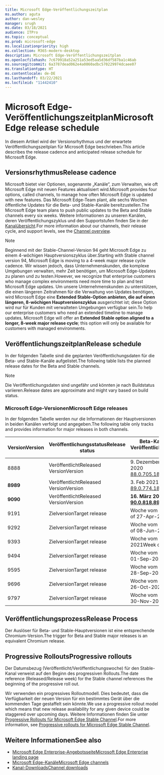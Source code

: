 ```yaml
---
title: Microsoft Edge-Veröffentlichungszeitplan
ms.author: aguta
author: dan-wesley
manager: srugh
ms.date: 03/18/2021
audience: ITPro
ms.topic: conceptual
ms.prod: microsoft-edge
ms.localizationpriority: high
ms.collection: M365-modern-desktop
description: Microsoft Edge-Veröffentlichungszeitplan
ms.openlocfilehash: 7c679918a52a251a53ed5aa5d36df587ba1c46ab
ms.sourcegitcommit: 6a3787dead062e4a0860adbc570229974dcaee07
ms.translationtype: HT
ms.contentlocale: de-DE
ms.lasthandoff: 03/22/2021
ms.locfileid: "11442410"
---
```

# <a name="microsoft-edge-release-schedule"></a><span data-ttu-id="0a3e4-103">Microsoft Edge-Veröffentlichungszeitplan</span><span class="sxs-lookup"><span data-stu-id="0a3e4-103">Microsoft Edge release schedule</span></span>

<span data-ttu-id="0a3e4-104">In diesem Artikel wird der Versionsrhythmus und der erwartete Veröffentlichungszeitplan für Microsoft Edge beschrieben.</span><span class="sxs-lookup"><span data-stu-id="0a3e4-104">This article describes the release cadence and anticipated release schedule for Microsoft Edge.</span></span>

## <a name="release-cadence"></a><span data-ttu-id="0a3e4-105">Versionsrhythmus</span><span class="sxs-lookup"><span data-stu-id="0a3e4-105">Release cadence</span></span>

<span data-ttu-id="0a3e4-106">Microsoft bietet vier Optionen, sogenannte „Kanäle“, zum Verwalten, wie oft Microsoft Edge mit neuen Features aktualisiert wird.</span><span class="sxs-lookup"><span data-stu-id="0a3e4-106">Microsoft provides four options, called channels, to manage how often Microsoft Edge is updated with new features.</span></span> <span data-ttu-id="0a3e4-107">Das Microsoft Edge-Team plant, alle sechs Wochen öffentliche Updates für die Beta- und Stable-Kanäle bereitzustellen.</span><span class="sxs-lookup"><span data-stu-id="0a3e4-107">The Microsoft Edge team plans to push public updates to the Beta and Stable channels every six weeks.</span></span> <span data-ttu-id="0a3e4-108">Weitere Informationen zu unseren Kanälen, deren Veröffentlichungszyklus und den Supportstufen finden Sie in der [Kanalübersicht](https://docs.microsoft.com/DeployEdge/microsoft-edge-channels#channel-overview).</span><span class="sxs-lookup"><span data-stu-id="0a3e4-108">For more information about our channels, their release cycle, and support levels, see the [Channel overview](https://docs.microsoft.com/DeployEdge/microsoft-edge-channels#channel-overview).</span></span>

> [!NOTE]
> <span data-ttu-id="0a3e4-109">Beginnend mit der Stable-Channel-Version 94 geht Microsoft Edge zu einem 4-wöchigen Hauptversionszyklus über.</span><span class="sxs-lookup"><span data-stu-id="0a3e4-109">Starting with Stable channel version 94, Microsoft Edge is moving to a 4-week major release cycle cadence.</span></span> <span data-ttu-id="0a3e4-110">Wir wissen jedoch, dass Unternehmenskunden, die komplexe Umgebungen verwalten, mehr Zeit benötigen, um Microsoft Edge-Updates zu planen und zu testen.</span><span class="sxs-lookup"><span data-stu-id="0a3e4-110">However, we recognize that enterprise customers who manage complex environments need more time to plan and test Microsoft Edge updates.</span></span> <span data-ttu-id="0a3e4-111">Um unsere Unternehmenskunden zu unterstützen, die einen längeren Zeitrahmen für die Verwaltung von Updates benötigen, wird Microsoft Edge eine **Extended Stable-Option anbieten, die auf einen längeren, 8-wöchigen Hauptversionszyklus** ausgerichtet ist; diese Option wird nur für Kunden mit verwalteten Umgebungen verfügbar sein.</span><span class="sxs-lookup"><span data-stu-id="0a3e4-111">To help our enterprise customers who need an extended timeline to manage updates, Microsoft Edge will offer an **Extended Stable option aligned to a longer, 8-week major release cycle**; this option will only be available for customers with managed environments.</span></span>

## <a name="release-schedule"></a><span data-ttu-id="0a3e4-112">Veröffentlichungszeitplan</span><span class="sxs-lookup"><span data-stu-id="0a3e4-112">Release schedule</span></span>

<span data-ttu-id="0a3e4-113">In der folgenden Tabelle sind die geplanten Veröffentlichungsdaten für die Beta- und Stable-Kanäle aufgelistet.</span><span class="sxs-lookup"><span data-stu-id="0a3e4-113">The following table lists the planned release dates for the Beta and Stable channels.</span></span>

> [!NOTE]
> <span data-ttu-id="0a3e4-114">Die Veröffentlichungsdaten sind ungefähr und könnten je nach Buildstatus variieren.</span><span class="sxs-lookup"><span data-stu-id="0a3e4-114">Release dates are approximate and might vary based on build status.</span></span>

### <a name="microsoft-edge-releases"></a><span data-ttu-id="0a3e4-115">Microsoft Edge-Versionen</span><span class="sxs-lookup"><span data-stu-id="0a3e4-115">Microsoft Edge releases</span></span>

<span data-ttu-id="0a3e4-116">In der folgenden Tabelle werden nur die Informationen der Hauptversionen in beiden Kanälen verfolgt und angegeben.</span><span class="sxs-lookup"><span data-stu-id="0a3e4-116">The following table only tracks and provides information for major releases in both channels.</span></span>

| <span data-ttu-id="0a3e4-117">Version</span><span class="sxs-lookup"><span data-stu-id="0a3e4-117">Version</span></span> | <span data-ttu-id="0a3e4-118">Veröffentlichungsstatus</span><span class="sxs-lookup"><span data-stu-id="0a3e4-118">Release status</span></span> | <span data-ttu-id="0a3e4-119">Beta-Kanal</span><span class="sxs-lookup"><span data-stu-id="0a3e4-119">Beta Channel</span></span><br><span data-ttu-id="0a3e4-120">Veröffentlichungswoche</span><span class="sxs-lookup"><span data-stu-id="0a3e4-120">Release week</span></span> | <span data-ttu-id="0a3e4-121">Stable-Kanal</span><span class="sxs-lookup"><span data-stu-id="0a3e4-121">Stable Channel</span></span><br><span data-ttu-id="0a3e4-122">Veröffentlichungswoche</span><span class="sxs-lookup"><span data-stu-id="0a3e4-122">Release week</span></span> |
|---------|-----|------|--------|
| <span data-ttu-id="0a3e4-123">88</span><span class="sxs-lookup"><span data-stu-id="0a3e4-123">88</span></span> | <span data-ttu-id="0a3e4-124">Veröffentlicht</span><span class="sxs-lookup"><span data-stu-id="0a3e4-124">Released</span></span><br><span data-ttu-id="0a3e4-125">Version</span><span class="sxs-lookup"><span data-stu-id="0a3e4-125">Version</span></span> | <span data-ttu-id="0a3e4-126">9. Dezember 2020</span><span class="sxs-lookup"><span data-stu-id="0a3e4-126">09-Dec-2020</span></span><br>[<span data-ttu-id="0a3e4-127">88.0.705.18</span><span class="sxs-lookup"><span data-stu-id="0a3e4-127">88.0.705.18</span></span>](https://docs.microsoft.com/deployedge/microsoft-edge-relnote-beta-channel#version-88070518-december-9) | <span data-ttu-id="0a3e4-128">21. Januar 2021</span><span class="sxs-lookup"><span data-stu-id="0a3e4-128">21-Jan-2021</span></span><br>[<span data-ttu-id="0a3e4-129">88.0.705.50</span><span class="sxs-lookup"><span data-stu-id="0a3e4-129">88.0.705.50</span></span>](https://docs.microsoft.com/deployedge/microsoft-edge-relnote-stable-channel#version-88070550-january-21)|
| **<span data-ttu-id="0a3e4-130">89</span><span class="sxs-lookup"><span data-stu-id="0a3e4-130">89</span></span>** | <span data-ttu-id="0a3e4-131">Veröffentlicht</span><span class="sxs-lookup"><span data-stu-id="0a3e4-131">Released</span></span><br><span data-ttu-id="0a3e4-132">Version</span><span class="sxs-lookup"><span data-stu-id="0a3e4-132">Version</span></span> | <span data-ttu-id="0a3e4-133">3. Feb 2021</span><span class="sxs-lookup"><span data-stu-id="0a3e4-133">03-Feb-2021</span></span><br>[<span data-ttu-id="0a3e4-134">89.0.774.18</span><span class="sxs-lookup"><span data-stu-id="0a3e4-134">89.0.774.18</span></span>](https://docs.microsoft.com/deployedge/microsoft-edge-relnote-beta-channel#version-89077418-february-3) | **<span data-ttu-id="0a3e4-135">4. März 2021</span><span class="sxs-lookup"><span data-stu-id="0a3e4-135">04-Mar-2021</span></span>**<br>**[<span data-ttu-id="0a3e4-136">89.0.774.45</span><span class="sxs-lookup"><span data-stu-id="0a3e4-136">89.0.774.45</span></span>](https://docs.microsoft.com/deployedge/microsoft-edge-relnote-stable-channel#version-89077445-march-21)** |
| **<span data-ttu-id="0a3e4-137">90</span><span class="sxs-lookup"><span data-stu-id="0a3e4-137">90</span></span>** | <span data-ttu-id="0a3e4-138">Veröffentlicht</span><span class="sxs-lookup"><span data-stu-id="0a3e4-138">Released</span></span><br><span data-ttu-id="0a3e4-139">Version</span><span class="sxs-lookup"><span data-stu-id="0a3e4-139">Version</span></span> | **<span data-ttu-id="0a3e4-140">16. März 2021</span><span class="sxs-lookup"><span data-stu-id="0a3e4-140">16-Mar-2021</span></span>**<br>**[<span data-ttu-id="0a3e4-141">90.0.818.8</span><span class="sxs-lookup"><span data-stu-id="0a3e4-141">90.0.818.8</span></span>](https://docs.microsoft.com/deployedge/microsoft-edge-relnote-beta-channel#version-9008188-march-16)** | <span data-ttu-id="0a3e4-142">Woche vom 15. April 2021</span><span class="sxs-lookup"><span data-stu-id="0a3e4-142">Week of 15-Apr-2021</span></span> |
| <span data-ttu-id="0a3e4-143">91</span><span class="sxs-lookup"><span data-stu-id="0a3e4-143">91</span></span> | <span data-ttu-id="0a3e4-144">Zielversion</span><span class="sxs-lookup"><span data-stu-id="0a3e4-144">Target release</span></span> | <span data-ttu-id="0a3e4-145">Woche vom 27. April 2021</span><span class="sxs-lookup"><span data-stu-id="0a3e4-145">Week of 27-Apr-2021</span></span> | <span data-ttu-id="0a3e4-146">Woche vom 27. Mai 2021</span><span class="sxs-lookup"><span data-stu-id="0a3e4-146">Week of 27-May-2021</span></span> |
| <span data-ttu-id="0a3e4-147">92</span><span class="sxs-lookup"><span data-stu-id="0a3e4-147">92</span></span> | <span data-ttu-id="0a3e4-148">Zielversion</span><span class="sxs-lookup"><span data-stu-id="0a3e4-148">Target release</span></span> | <span data-ttu-id="0a3e4-149">Woche vom 08. Juni 2021</span><span class="sxs-lookup"><span data-stu-id="0a3e4-149">Week of 08-Jun-2021</span></span> | <span data-ttu-id="0a3e4-150">Woche vom 22. Juli 2021</span><span class="sxs-lookup"><span data-stu-id="0a3e4-150">Week of 22-Jul-2021</span></span> |
| <span data-ttu-id="0a3e4-151">93</span><span class="sxs-lookup"><span data-stu-id="0a3e4-151">93</span></span> | <span data-ttu-id="0a3e4-152">Zielversion</span><span class="sxs-lookup"><span data-stu-id="0a3e4-152">Target release</span></span> | <span data-ttu-id="0a3e4-153">Woche vom 03. August 2021</span><span class="sxs-lookup"><span data-stu-id="0a3e4-153">Week of 03-Aug-2021</span></span> | <span data-ttu-id="0a3e4-154">Woche vom 02. September 2021</span><span class="sxs-lookup"><span data-stu-id="0a3e4-154">Week of 02-Sep-2021</span></span> |
| <span data-ttu-id="0a3e4-155">94</span><span class="sxs-lookup"><span data-stu-id="0a3e4-155">94</span></span> | <span data-ttu-id="0a3e4-156">Zielversion</span><span class="sxs-lookup"><span data-stu-id="0a3e4-156">Target release</span></span> | <span data-ttu-id="0a3e4-157">Woche vom 01.09.2021</span><span class="sxs-lookup"><span data-stu-id="0a3e4-157">Week of 01-Sep-2021</span></span> | <span data-ttu-id="0a3e4-158">Woche vom 23.09.2021</span><span class="sxs-lookup"><span data-stu-id="0a3e4-158">Week of 23-Sep-2021</span></span> |
| <span data-ttu-id="0a3e4-159">95</span><span class="sxs-lookup"><span data-stu-id="0a3e4-159">95</span></span> | <span data-ttu-id="0a3e4-160">Zielversion</span><span class="sxs-lookup"><span data-stu-id="0a3e4-160">Target release</span></span> | <span data-ttu-id="0a3e4-161">Woche vom 28.09.2021</span><span class="sxs-lookup"><span data-stu-id="0a3e4-161">Week of 28-Sep-2021</span></span> | <span data-ttu-id="0a3e4-162">Woche vom 21.10.2021</span><span class="sxs-lookup"><span data-stu-id="0a3e4-162">Week of 21-Oct-2021</span></span> |
| <span data-ttu-id="0a3e4-163">96</span><span class="sxs-lookup"><span data-stu-id="0a3e4-163">96</span></span> | <span data-ttu-id="0a3e4-164">Zielversion</span><span class="sxs-lookup"><span data-stu-id="0a3e4-164">Target release</span></span> | <span data-ttu-id="0a3e4-165">Woche vom 26.10.2021</span><span class="sxs-lookup"><span data-stu-id="0a3e4-165">Week of 26-Oct-2021</span></span> | <span data-ttu-id="0a3e4-166">Woche vom 18.11.2021</span><span class="sxs-lookup"><span data-stu-id="0a3e4-166">Week of 18-Nov-2021</span></span> |
| <span data-ttu-id="0a3e4-167">97</span><span class="sxs-lookup"><span data-stu-id="0a3e4-167">97</span></span> | <span data-ttu-id="0a3e4-168">Zielversion</span><span class="sxs-lookup"><span data-stu-id="0a3e4-168">Target release</span></span> | <span data-ttu-id="0a3e4-169">Woche vom 30.11.2021</span><span class="sxs-lookup"><span data-stu-id="0a3e4-169">Week of 30-Nov-2021</span></span> | <span data-ttu-id="0a3e4-170">Woche vom 06.01.2022</span><span class="sxs-lookup"><span data-stu-id="0a3e4-170">Week of 06-Jan-2022</span></span> |

## <a name="release-process"></a><span data-ttu-id="0a3e4-171">Veröffentlichungsprozess</span><span class="sxs-lookup"><span data-stu-id="0a3e4-171">Release Process</span></span>

<span data-ttu-id="0a3e4-172">Der Auslöser für Beta- und Stable-Hauptversionen ist eine entsprechende Chromium-Version.</span><span class="sxs-lookup"><span data-stu-id="0a3e4-172">The trigger for Beta and Stable major releases is an equivalent Chromium release.</span></span>

## <a name="progressive-rollouts"></a><span data-ttu-id="0a3e4-173">Progressive Rollouts</span><span class="sxs-lookup"><span data-stu-id="0a3e4-173">Progressive rollouts</span></span>

<span data-ttu-id="0a3e4-174">Der Datumsbezug (Veröffentlicht/Veröffentlichungswoche) für den Stable-Kanal verweist auf den Beginn des progressiven Rollouts.</span><span class="sxs-lookup"><span data-stu-id="0a3e4-174">The date reference (Released/Release week) for the Stable channel references the beginning of the progressive roll out.</span></span>

<span data-ttu-id="0a3e4-175">Wir verwenden ein progressives Rolloutmodell. Dies bedeutet, dass die Verfügbarkeit der neuen Version für ein bestimmtes Gerät über die kommenden Tage gestaffelt sein könnte.</span><span class="sxs-lookup"><span data-stu-id="0a3e4-175">We use a progressive rollout model which means that new release availability for any given device could be staggered over upcoming days.</span></span> <span data-ttu-id="0a3e4-176">Weitere Informationen finden Sie unter [Progressive Rollouts für Microsoft Edge Stable Channel](microsoft-edge-update-progressive-rollout.md).</span><span class="sxs-lookup"><span data-stu-id="0a3e4-176">For more information, see [Progressive rollouts for Microsoft Edge Stable Channel](microsoft-edge-update-progressive-rollout.md).</span></span>

## <a name="see-also"></a><span data-ttu-id="0a3e4-177">Weitere Informationen</span><span class="sxs-lookup"><span data-stu-id="0a3e4-177">See also</span></span>

- [<span data-ttu-id="0a3e4-178">Microsoft Edge Enterprise-Angebotsseite</span><span class="sxs-lookup"><span data-stu-id="0a3e4-178">Microsoft Edge Enterprise landing page</span></span>](https://aka.ms/EdgeEnterprise)
- [<span data-ttu-id="0a3e4-179">Microsoft Edge-Kanäle</span><span class="sxs-lookup"><span data-stu-id="0a3e4-179">Microsoft Edge channels</span></span>](microsoft-edge-channels.md)
- [<span data-ttu-id="0a3e4-180">Kanal-Downloads</span><span class="sxs-lookup"><span data-stu-id="0a3e4-180">Channel downloads</span></span>](https://www.microsoft.com/edge/business/download)